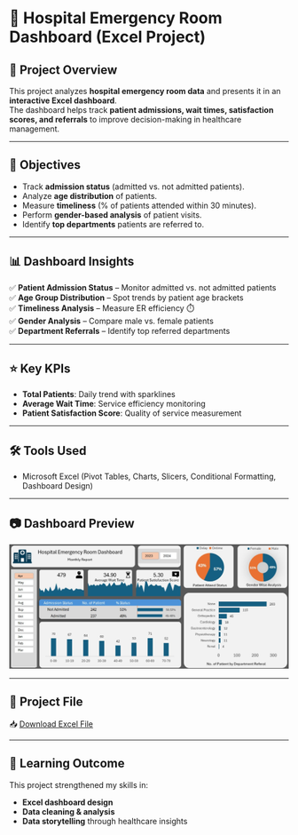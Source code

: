 # 🏥 Hospital Emergency Room Dashboard (Excel Project)

## 📌 Project Overview  
This project analyzes **hospital emergency room data** and presents it in an **interactive Excel dashboard**.  
The dashboard helps track **patient admissions, wait times, satisfaction scores, and referrals** to improve decision-making in healthcare management.  

---

## 🎯 Objectives  
- Track **admission status** (admitted vs. not admitted patients).  
- Analyze **age distribution** of patients.  
- Measure **timeliness** (% of patients attended within 30 minutes).  
- Perform **gender-based analysis** of patient visits.  
- Identify **top departments** patients are referred to.  

---

## 📊 Dashboard Insights  
✅ **Patient Admission Status** – Monitor admitted vs. not admitted patients  
✅ **Age Group Distribution** – Spot trends by patient age brackets  
✅ **Timeliness Analysis** – Measure ER efficiency ⏱️  
✅ **Gender Analysis** – Compare male vs. female patients  
✅ **Department Referrals** – Identify top referred departments  

---

## ⭐ Key KPIs  
- **Total Patients**: Daily trend with sparklines  
- **Average Wait Time**: Service efficiency monitoring  
- **Patient Satisfaction Score**: Quality of service measurement  

---

## 🛠️ Tools Used  
- Microsoft Excel (Pivot Tables, Charts, Slicers, Conditional Formatting, Dashboard Design)

---

## 📷 Dashboard Preview  
![Dashboard Screenshot](https://github.com/tushar2555/Hospital-ER-Dashboard-Excel/blob/main/Dashboard%20Image.jpg)

---

## 🔗 Project File  
📥 [Download Excel File](https://github.com/tushar2555/Hospital-ER-Dashboard-Excel/blob/main/Hospital_ER_Dashboard.xlsx)

---

## 🚀 Learning Outcome  
This project strengthened my skills in:  
- **Excel dashboard design**  
- **Data cleaning & analysis**  
- **Data storytelling** through healthcare insights  

